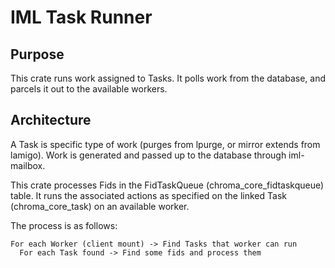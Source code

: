 IML Task Runner
===============

Purpose
-------

This crate runs work assigned to Tasks.  It polls work from the database, and
parcels it out to the available workers.

Architecture
------------

A Task is specific type of work (purges from lpurge, or mirror extends from lamigo).
Work is generated and passed up to the database through iml-mailbox.

This crate processes Fids in the FidTaskQueue (chroma_core_fidtaskqueue) table.
It runs the associated actions as specified on the linked Task
(chroma_core_task) on an available worker.

The process is as follows:

    For each Worker (client mount) -> Find Tasks that worker can run
      For each Task found -> Find some fids and process them

